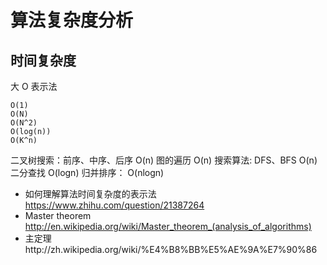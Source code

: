 # 算法复杂度分析

## 时间复杂度

大 O 表示法

```
O(1)
O(N)
O(N^2)
O(log(n))
O(K^n)
```

二叉树搜索：前序、中序、后序 O(n)
图的遍历 O(n)
搜索算法: DFS、BFS O(n)
二分查找 O(logn)
归并排序： O(nlogn)

- 如何理解算法时间复杂度的表示法 https://www.zhihu.com/question/21387264
- Master theorem http://en.wikipedia.org/wiki/Master_theorem_(analysis_of_algorithms)
- 主定理http://zh.wikipedia.org/wiki/%E4%B8%BB%E5%AE%9A%E7%90%86
